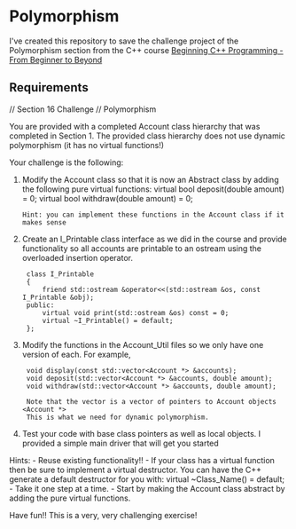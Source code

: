 # Polymorphism

I've created this repository to save the challenge project of the Polymorphism section from the C++ course [Beginning C++ Programming - From Beginner to Beyond](https://www.udemy.com/course/beginning-c-plus-plus-programming/?couponCode=ST18MT62524)

## Requirements

// Section 16 Challenge
// Polymorphism

You are provided with a completed Account class hierarchy that was completed in Section 1.
The provided class hierarchy does not use dynamic polymorphism (it has no virtual functions!)

Your challenge is the following:

1.  Modify the Account class so that it is now an Abstract class by adding the following pure virtual functions:
        virtual bool deposit(double amount) = 0;
        virtual bool withdraw(double amount) = 0;

        Hint: you can implement these functions in the Account class if it makes sense

2. Create an I_Printable class interface as we did in the course and provide functionality so
    all accounts are printable to an ostream using the overloaded insertion operator.
    
        class I_Printable
        {
            friend std::ostream &operator<<(std::ostream &os, const I_Printable &obj);
        public:
            virtual void print(std::ostream &os) const = 0;
            virtual ~I_Printable() = default;
        };

3. Modify the functions in the Account_Util files so we only have one version of each. For example,

        void display(const std::vector<Account *> &accounts);
        void deposit(std::vector<Account *> &accounts, double amount);
        void withdraw(std::vector<Account *> &accounts, double amount);
        
        Note that the vector is a vector of pointers to Account objects <Account *>
        This is what we need for dynamic polymorphism.
        
4. Test your code with base class pointers as well as local objects.
    I provided a simple main driver that will get you started

Hints: 
    - Reuse existing functionality!!
    - If your class has a virtual function then be sure to implement a virtual destructor. 
       You can have the C++ generate a default destructor for you with:
           virtual ~Class_Name() = default;
    - Take it one step at a time.
    - Start by making the Account class abstract by adding the pure virtual functions.
    
Have fun!!  This is a very, very challenging exercise!
   
   
    
